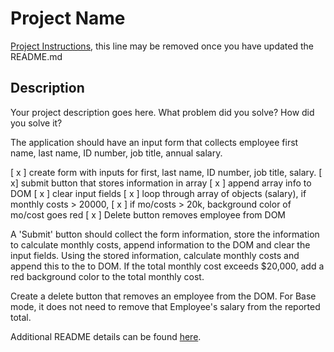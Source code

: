 # Project Name

[Project Instructions](./INSTRUCTIONS.md), this line may be removed once you have updated the README.md

## Description

Your project description goes here. What problem did you solve? How did you solve it?

The application should have an input form that collects employee first name, last name, ID number, job title, annual salary.

[ x ] create form with inputs for first, last name, ID number, job title, salary.
[ x] submit button that stores information in array
[ x ] append array info to DOM
[ x ] clear input fields
[ x ] loop through array of objects (salary), if monthly costs > 20000, 
[ x ] if mo/costs > 20k, background color of mo/cost goes red
[ x ] Delete button removes employee from DOM

A 'Submit' button should collect the form information, store the information to calculate monthly costs, append information to the DOM and clear the input fields. Using the stored information, calculate monthly costs and append this to the to DOM. If the total monthly cost exceeds $20,000, add a red background color to the total monthly cost.

Create a delete button that removes an employee from the DOM. For Base mode, it does not need to remove that Employee's salary from the reported total.

Additional README details can be found [here](https://github.com/PrimeAcademy/readme-template/blob/master/README.md).
